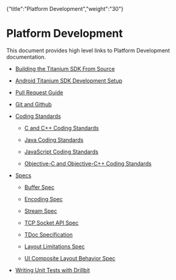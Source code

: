 {"title":"Platform Development","weight":"30"} 

# Platform Development

This document provides high level links to Platform Development documentation.

*   [Building the Titanium SDK From Source](/docs/appc/Titanium_SDK/Titanium_SDK_Guide/Contributing_to_Titanium/Platform_Development/Building_the_Titanium_SDK_From_Source/)
    
*   [Android Titanium SDK Development Setup](/docs/appc/Titanium_SDK/Titanium_SDK_Guide/Contributing_to_Titanium/Platform_Development/Android_Titanium_SDK_Development_Setup/)
    
*   [Pull Request Guide](/docs/appc/Titanium_SDK/Titanium_SDK_Guide/Contributing_to_Titanium/Platform_Development/Pull_Request_Guide/)
    
*   [Git and Github](/docs/appc/Titanium_SDK/Titanium_SDK_Guide/Contributing_to_Titanium/Platform_Development/Git_and_Github/)
    
*   [Coding Standards](/docs/appc/Titanium_SDK/Titanium_SDK_Guide/Contributing_to_Titanium/Platform_Development/Coding_Standards/)
    
    *   [C and C++ Coding Standards](/docs/appc/Titanium_SDK/Titanium_SDK_Guide/Contributing_to_Titanium/Platform_Development/Coding_Standards/C_and_C++_Coding_Standards/)
        
    *   [Java Coding Standards](/docs/appc/Titanium_SDK/Titanium_SDK_Guide/Contributing_to_Titanium/Platform_Development/Coding_Standards/Java_Coding_Standards/)
        
    *   [JavaScript Coding Standards](/docs/appc/Titanium_SDK/Titanium_SDK_Guide/Contributing_to_Titanium/Platform_Development/Coding_Standards/JavaScript_Coding_Standards/)
        
    *   [Objective-C and Objective-C++ Coding Standards](/docs/appc/Titanium_SDK/Titanium_SDK_Guide/Contributing_to_Titanium/Platform_Development/Coding_Standards/Objective-C_and_Objective-C++_Coding_Standards/)
        
*   [Specs](/docs/appc/Titanium_SDK/Titanium_SDK_Guide/Contributing_to_Titanium/Platform_Development/Specs/)
    
    *   [Buffer Spec](/docs/appc/Titanium_SDK/Titanium_SDK_Guide/Contributing_to_Titanium/Platform_Development/Specs/Buffer_Spec/)
        
    *   [Encoding Spec](/docs/appc/Titanium_SDK/Titanium_SDK_Guide/Contributing_to_Titanium/Platform_Development/Specs/Encoding_Spec/)
        
    *   [Stream Spec](/docs/appc/Titanium_SDK/Titanium_SDK_Guide/Contributing_to_Titanium/Platform_Development/Specs/Stream_Spec/)
        
    *   [TCP Socket API Spec](/docs/appc/Titanium_SDK/Titanium_SDK_Guide/Contributing_to_Titanium/Platform_Development/Specs/TCP_Socket_API_Spec/)
        
    *   [TDoc Specification](/docs/appc/Titanium_SDK/Titanium_SDK_Guide/Contributing_to_Titanium/Platform_Development/Specs/TDoc_Specification/)
        
    *   [Layout Limitations Spec](/docs/appc/Titanium_SDK/Titanium_SDK_Guide/Contributing_to_Titanium/Platform_Development/Specs/Layout_Limitations_Spec/)
        
    *   [UI Composite Layout Behavior Spec](/docs/appc/Titanium_SDK/Titanium_SDK_Guide/Contributing_to_Titanium/Platform_Development/Specs/UI_Composite_Layout_Behavior_Spec/)
        
*   [Writing Unit Tests with Drillbit](/docs/appc/Titanium_SDK/Titanium_SDK_Guide/Contributing_to_Titanium/Platform_Development/Writing_Unit_Tests_with_Drillbit/)
